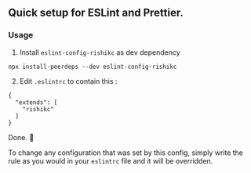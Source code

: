## Quick setup for ESLint and Prettier.

### Usage

1. Install `eslint-config-rishikc` as dev dependency

```
npx install-peerdeps --dev eslint-config-rishikc
```

2. Edit `.eslintrc` to contain this :

```
{
  "extends": [
    "rishikc"
  ]
}
```

Done. :tada:

To change any configuration that was set by this config, simply write the rule as you would in your `eslintrc` file and it will be overridden.
